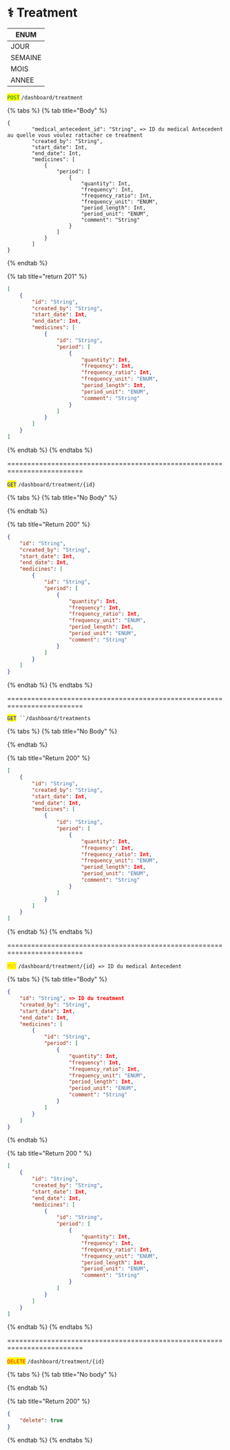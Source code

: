 # ⚕️ Treatment

| ENUM    |
| ------- |
| JOUR    |
| SEMAINE |
| MOIS    |
| ANNEE   |







<mark style="color:green;">`POST`</mark> `/dashboard/treatment`

{% tabs %}
{% tab title="Body" %}
```
{
		"medical_antecedent_id": "String", => ID du medical Antecedent au quelle vous voulez rattacher ce treatment
		"created_by": "String",
		"start_date": Int,
		"end_date": Int,
		"medicines": [
			{
				"period": [
					{
						"quantity": Int,
						"frequency": Int,
						"frequency_ratio": Int,
						"frequency_unit": "ENUM",
						"period_length": Int,
						"period_unit": "ENUM",
						"comment": "String"
					}
				]
			}
		]
}
```
{% endtab %}

{% tab title="return 201" %}
```json
[
	{
		"id": "String",
		"created_by": "String",
		"start_date": Int,
		"end_date": Int,
		"medicines": [
			{
				"id": "String",
				"period": [
					{
						"quantity": Int,
						"frequency": Int,
						"frequency_ratio": Int,
						"frequency_unit": "ENUM",
						"period_length": Int,
						"period_unit": "ENUM",
						"comment": "String"
					}
				]
			}
		]
	}
]
```
{% endtab %}
{% endtabs %}

\=========================================================================

<mark style="color:blue;">`GET`</mark> `/dashboard/treatment/{id}`

{% tabs %}
{% tab title="No Body" %}

{% endtab %}

{% tab title="Return 200" %}
```json
{
	"id": "String",
	"created_by": "String",
	"start_date": Int,
	"end_date": Int,
	"medicines": [
		{
			"id": "String",
			"period": [
				{
					"quantity": Int,
					"frequency": Int,
					"frequency_ratio": Int,
					"frequency_unit": "ENUM",
					"period_length": Int,
					"period_unit": "ENUM",
					"comment": "String"
				}
			]
		}
	]
}
```
{% endtab %}
{% endtabs %}

\=========================================================================

<mark style="color:blue;">`GET`</mark>` ``/dashboard/treatments`

{% tabs %}
{% tab title="No Body" %}

{% endtab %}

{% tab title="Return 200" %}
```json
[
	{
		"id": "String",
		"created_by": "String",
		"start_date": Int,
		"end_date": Int,
		"medicines": [
			{
				"id": "String",
				"period": [
					{
						"quantity": Int,
						"frequency": Int,
						"frequency_ratio": Int,
						"frequency_unit": "ENUM",
						"period_length": Int,
						"period_unit": "ENUM",
						"comment": "String"
					}
				]
			}
		]
	}
]
```
{% endtab %}
{% endtabs %}

\=========================================================================

<mark style="color:orange;">`PUT`</mark> `/dashboard/treatment/{id} => ID du medical Antecedent`

{% tabs %}
{% tab title="Body" %}
```json
{
	"id": "String", => ID du treatment
	"created_by": "String",
	"start_date": Int,
	"end_date": Int,
	"medicines": [
		{
			"id": "String",
			"period": [
				{
					"quantity": Int,
					"frequency": Int,
					"frequency_ratio": Int,
					"frequency_unit": "ENUM",
					"period_length": Int,
					"period_unit": "ENUM",
					"comment": "String"
				}
			]
		}
	]
}
```
{% endtab %}

{% tab title="Return 200 " %}
```json
[
	{
		"id": "String",
		"created_by": "String",
		"start_date": Int,
		"end_date": Int,
		"medicines": [
			{
				"id": "String",
				"period": [
					{
						"quantity": Int,
						"frequency": Int,
						"frequency_ratio": Int,
						"frequency_unit": "ENUM",
						"period_length": Int,
						"period_unit": "ENUM",
						"comment": "String"
					}
				]
			}
		]
	}
]
```
{% endtab %}
{% endtabs %}

\=========================================================================

<mark style="color:red;">`DELETE`</mark> `/dashboard/treatment/{id}`

{% tabs %}
{% tab title="No body" %}

{% endtab %}

{% tab title="Return 200" %}
```json
{
	"delete": true
}
```
{% endtab %}
{% endtabs %}

